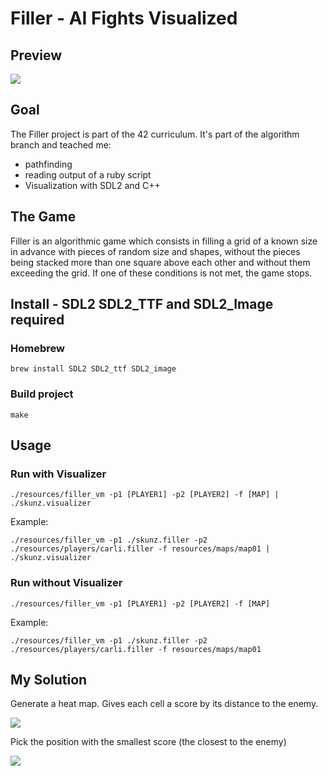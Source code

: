 # Filler - AI Fights Visualized
## Preview
![](https://media.giphy.com/media/PhYmvqUril9qApPDUo/giphy.gif)
## Goal
The Filler project is part of the 42 curriculum. It's part of the algorithm branch and teached me:
- pathfinding
- reading output of a ruby script
- Visualization with SDL2 and C++

## The Game
Filler is an algorithmic game which consists in filling a grid of a known size in advance
with pieces of random size and shapes, without the pieces being stacked more than one
square above each other and without them exceeding the grid. If one of these conditions
is not met, the game stops.

## Install - SDL2 SDL2_TTF and SDL2_Image required
### Homebrew
`brew install SDL2 SDL2_ttf SDL2_image`

### Build project
`make`

## Usage

### Run with Visualizer

`./resources/filler_vm -p1 [PLAYER1] -p2 [PLAYER2] -f [MAP] | ./skunz.visualizer`

Example:

`./resources/filler_vm -p1 ./skunz.filler -p2 ./resources/players/carli.filler -f resources/maps/map01 | ./skunz.visualizer`

### Run without Visualizer

`./resources/filler_vm -p1 [PLAYER1] -p2 [PLAYER2] -f [MAP]`

Example:

`./resources/filler_vm -p1 ./skunz.filler -p2 ./resources/players/carli.filler -f resources/maps/map01`


## My Solution
Generate a heat map. Gives each cell a score by its distance to the enemy.

[![](https://i.postimg.cc/J4dhRLWv/rsz-1screen-shot-2019-02-05-at-124412-pm.png)](https://postimg.cc/ZCpmLXnx)

Pick the position with the smallest score (the closest to the enemy)

[![](https://i.postimg.cc/TwZL95RV/rsz-1screen-shot-2019-02-05-at-23112-pm.png)](https://postimg.cc/S2fxQsYR)
